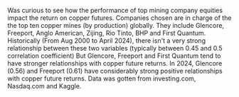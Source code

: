 Was curious to see how the performance of top mining company equities impact the return on copper futures.
Companies chosen are in charge of the the top ten copper mines (by production) globally.
They include Glencore, Freeport, Anglo American, Zijing, Rio Tinto, BHP and First Quantum.
Historically (From Aug 2000 to April 2024), there isn't a very strong relationship between these two variables (typically between 0.45 and 0.5 correlation coefficient)
But Glencore, Freeport and First Quantum tend to have stronger relationships with copper future returns.
In 2024, Glencore (0.56) and Freeport (0.61) have considerably strong positive relationships with copper future returns.
Data was gotten from investing.com, Nasdaq.com and Kaggle.
